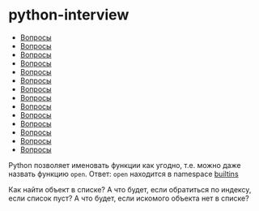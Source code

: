 # python-interview

* [Вопросы](https://habr.com/ru/post/439576/)
* [Вопросы](https://techrocks.ru/2018/12/26/15-interview-questions-about-python/)
* [Вопросы](https://proglib.io/p/python-interview/)
* [Вопросы](https://tproger.ru/translations/python-developer-interview-guide/)
* [Вопросы](https://toster.ru/q/5269)
* [Вопросы](https://pycoder.ru/python-interview-questions/)
* [Вопросы](https://pikabu.ru/story/chto_stoit_znat_junior_developery_python_5568045)
* [Вопросы](https://fulcrum.software/ua/python-%D0%BD%D0%B0%D1%88%D0%B8-%D0%B2%D0%BE%D0%BF%D1%80%D0%BE%D1%81%D1%8B-%D0%BD%D0%B0-%D1%81%D0%BE%D0%B1%D0%B5%D1%81%D0%B5%D0%B4%D0%BE%D0%B2%D0%B0%D0%BD%D0%B8%D0%B8/)
* [Вопросы](https://grishaev.me/interview/)
* [Вопросы](https://thenno.me/blog/python-interview.html)
* [Вопросы](https://sysdev.me/python-interviews/)
* [Вопросы](https://www.linux.org.ru/forum/development/14872376)
* [Вопросы](https://zxmd.wordpress.com/2010/11/23/python_interview_questions/)
* [Вопросы](https://www.codementor.io/sheena/essential-python-interview-questions-du107ozr6?icn=post-3ey8yl7epg&ici=post-du107ozr6)

Python позволяет именовать функции как угодно, т.е. можно даже назвать функцию `open`. Ответ: `open` находится в namespace [builtins](https://docs.python.org/3/library/functions.html)

Как найти объект в списке? А что будет, если обратиться по индексу, если список пуст? А что будет, если искомого объекта нет в списке?
